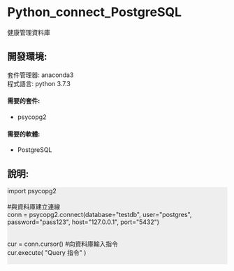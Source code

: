 # Python_connect_PostgreSQL
健康管理資料庫

<h2>開發環境:</h2>
套件管理器: anaconda3</br>
程式語言: python 3.7.3</br>
<h4>需要的套件: </h4>
<ul>
<li>psycopg2</li>
</ul>

<h4>需要的軟體: </h4>
<ul>
<li>PostgreSQL</li>
</ul>

<h2>說明:</h2>
<div style="background-color: rgb(238, 238, 238);">
  import psycopg2</br></br>
  #與資料庫建立連線</br>
  conn = psycopg2.connect(database="testdb", user="postgres", password="pass123", host="127.0.0.1", port="5432")</br></br>

  cur = conn.cursor()
  #向資料庫輸入指令</br>
  cur.execute( "Query 指令" )</br></br>
</div>
